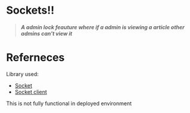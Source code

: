 <h1>Sockets!!</h1>

<blockquote>
<h5> A admin lock feauture where if a admin is viewing a article other admins can't view it</h5>
  </blockquote>

# Referneces

Library used:

- [Socket](https://socket.io/)
- [Socket client](https://socket.io/docs/v3/client-installation/)

<p>This is not fully functional in deployed environment</p>
